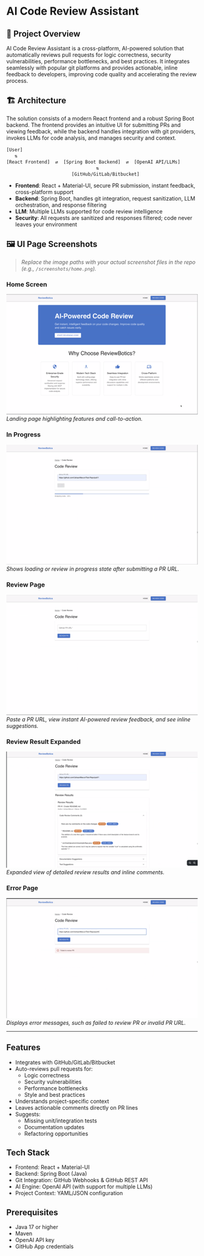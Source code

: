 # AI Code Review Assistant

## 🚀 Project Overview

AI Code Review Assistant is a cross-platform, AI-powered solution that automatically reviews pull requests for logic correctness, security vulnerabilities, performance bottlenecks, and best practices. It integrates seamlessly with popular git platforms and provides actionable, inline feedback to developers, improving code quality and accelerating the review process.

## 🏗️ Architecture

The solution consists of a modern React frontend and a robust Spring Boot backend. The frontend provides an intuitive UI for submitting PRs and viewing feedback, while the backend handles integration with git providers, invokes LLMs for code analysis, and manages security and context.

```
[User]
   ⇅
[React Frontend]  ⇄  [Spring Boot Backend]  ⇄  [OpenAI API/LLMs]
                                 ⇅
                        [GitHub/GitLab/Bitbucket]
```
- **Frontend**: React + Material-UI, secure PR submission, instant feedback, cross-platform support
- **Backend**: Spring Boot, handles git integration, request sanitization, LLM orchestration, and response filtering
- **LLM**: Multiple LLMs supported for code review intelligence
- **Security**: All requests are sanitized and responses filtered; code never leaves your environment

## 🖼️ UI Page Screenshots

> _Replace the image paths with your actual screenshot files in the repo (e.g., `/screenshots/home.png`)._

### Home Screen
![Home Screen](ai-code-review-frontend/public/HomeScreen.png)
*Landing page highlighting features and call-to-action.*

### In Progress
![In Progress](ai-code-review-frontend/public/InProgress.png)
*Shows loading or review in progress state after submitting a PR URL.*

### Review Page
![Review Page](ai-code-review-frontend/public/ReviewPage.png)
*Paste a PR URL, view instant AI-powered review feedback, and see inline suggestions.*

### Review Result Expanded
![Review Result Expanded](ai-code-review-frontend/public/ResultExpandedPage.png)
*Expanded view of detailed review results and inline comments.*

### Error Page
![Error Page](ai-code-review-frontend/public/ErrorPage.png)
*Displays error messages, such as failed to review PR or invalid PR URL.*

---

## Features

- Integrates with GitHub/GitLab/Bitbucket
- Auto-reviews pull requests for:
  - Logic correctness
  - Security vulnerabilities
  - Performance bottlenecks
  - Style and best practices
- Understands project-specific context
- Leaves actionable comments directly on PR lines
- Suggests:
  - Missing unit/integration tests
  - Documentation updates
  - Refactoring opportunities

## Tech Stack

- Frontend: React + Material-UI
- Backend: Spring Boot (Java)
- Git Integration: GitHub Webhooks & GitHub REST API
- AI Engine: OpenAI API (with support for multiple LLMs)
- Project Context: YAML/JSON configuration

## Prerequisites

- Java 17 or higher
- Maven
- OpenAI API key
- GitHub App credentials